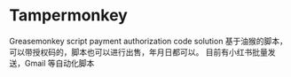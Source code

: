# Tampermonkey
Greasemonkey script payment authorization code solution
基于油猴的脚本，可以带授权码的，脚本也可以进行出售，年月日都可以。
目前有小红书批量发送，Gmail 等自动化脚本 
